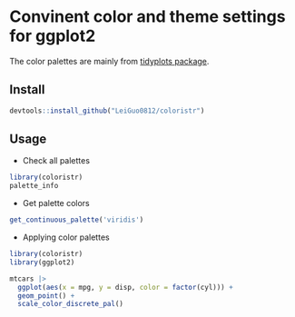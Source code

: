 # Convinent color and theme settings for ggplot2
The color palettes are mainly from [tidyplots package](https://github.com/jbengler/tidyplots/). 

## Install
```r
devtools::install_github("LeiGuo0812/coloristr")
```
## Usage

- Check all palettes
```r
library(coloristr)
palette_info
```

- Get palette colors
```r
get_continuous_palette('viridis')
```

- Applying color palettes

```r
library(coloristr)
library(ggplot2)

mtcars |> 
  ggplot(aes(x = mpg, y = disp, color = factor(cyl))) +
  geom_point() +
  scale_color_discrete_pal()
```
